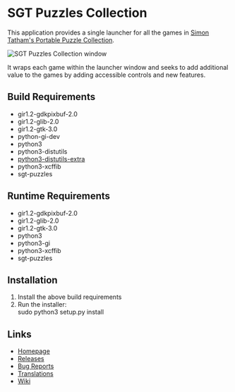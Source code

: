 # SGT Puzzles Collection

This application provides a single launcher for all the games in
[Simon Tatham's Portable Puzzle Collection](https://www.chiark.greenend.org.uk/~sgtatham/puzzles/).

![SGT Puzzles Collection window](https://screenshots.bluesabre.org/sgt-launcher/sgt-launcher-01.png)

It wraps each game within the launcher window and seeks to
add additional value to the games by adding accessible controls
and new features.

## Build Requirements
 - gir1.2-gdkpixbuf-2.0
 - gir1.2-glib-2.0
 - gir1.2-gtk-3.0
 - python-gi-dev
 - python3
 - python3-distutils
 - [python3-distutils-extra](https://launchpad.net/python-distutils-extra)
 - python3-xcffib
 - sgt-puzzles

## Runtime Requirements
 - gir1.2-gdkpixbuf-2.0
 - gir1.2-glib-2.0
 - gir1.2-gtk-3.0
 - python3
 - python3-gi
 - python3-xcffib
 - sgt-puzzles

## Installation

 1. Install the above build requirements
 2. Run the installer: \
    sudo python3 setup.py install

## Links
 - [Homepage](https://github.com/bluesabre/sgt-launcher)
 - [Releases](https://github.com/bluesabre/sgt-launcher/releases)
 - [Bug Reports](https://github.com/bluesabre/sgt-launcher/issues)
 - [Translations](https://www.transifex.com/bluesabreorg/sgt-puzzles-collection)
 - [Wiki](https://github.com/bluesabre/sgt-launcher/wiki)
